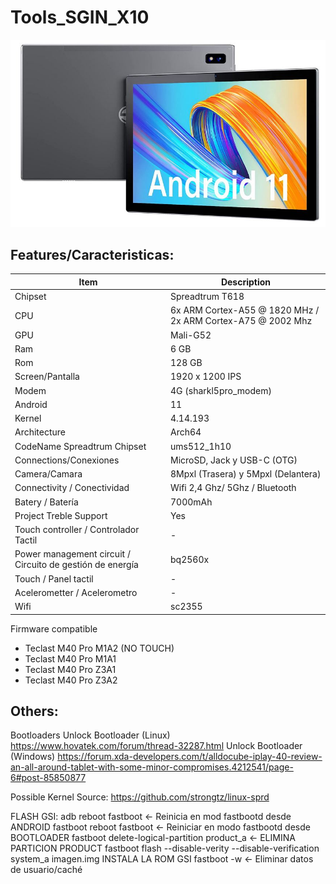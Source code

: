 # Tools_SGIN_X10

![X10 foto](https://github.com/SamuEDL/Tools_SGIN_X10/blob/main/Sgin_X10.JPG?raw=true)


## Features/Caracteristicas:
| Item                      | Description |
|---------------------------|-------------|
| Chipset         | Spreadtrum T618   |
| CPU             | 6x ARM Cortex-A55 @ 1820 MHz / 2x ARM Cortex-A75 @ 2002 Mhz   |
| GPU                    | Mali-G52  |
| Ram   | 6 GB |
| Rom      | 128 GB |
| Screen/Pantalla   | 1920 x 1200 IPS |
| Modem  | 4G (sharkl5pro_modem) |
| Android                    | 11  |
| Kernel                    | 4.14.193 |
| Architecture                    |  Arch64  |
| CodeName Spreadtrum Chipset | ums512_1h10 |
| Connections/Conexiones  | MicroSD, Jack y USB-C (OTG) |
| Camera/Camara        | 8Mpxl (Trasera) y 5Mpxl (Delantera) |
| Connectivity / Conectividad  | Wifi 2,4 Ghz/ 5Ghz / Bluetooth|
| Batery / Batería                  | 7000mAh  |
| Project Treble Support       |  Yes |
| Touch controller  / Controlador Tactil     |  - |
| Power management circuit / Circuito de gestión de energía | bq2560x |
| Touch / Panel tactil                   | -  |
| Acelerometter  / Acelerometro             | -  |
| Wifi             | sc2355  |

Firmware compatible
- Teclast M40 Pro M1A2 (NO TOUCH)
- Teclast M40 Pro M1A1
- Teclast M40 Pro Z3A1
- Teclast M40 Pro Z3A2


## Others:

Bootloaders
Unlock Bootloader (Linux) https://www.hovatek.com/forum/thread-32287.html
Unlock Bootloader (Windows) https://forum.xda-developers.com/t/alldocube-iplay-40-review-an-all-around-tablet-with-some-minor-compromises.4212541/page-6#post-85850877

Possible Kernel Source: https://github.com/strongtz/linux-sprd


FLASH GSI: 
adb reboot fastboot <- Reinicia en mod fastbootd desde ANDROID
fastboot reboot fastboot <- Reiniciar en modo fastbootd desde BOOTLOADER
fastboot delete-logical-partition product_a <- ELIMINA PARTICION PRODUCT
fastboot flash --disable-verity --disable-verification system_a imagen.img INSTALA LA ROM GSI
fastboot -w <- Eliminar datos de usuario/caché 
